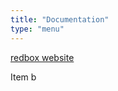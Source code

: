 ```yaml
---
title: "Documentation"
type: "menu"
---
```

[redbox website](http://www.redboxresearchdata.com.au/documentation)

Item b
